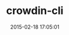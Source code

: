 ---
layout: post
title:  "crowdin-cli"
repo:   "crowdin/crowdin-cli"
date:   2015-02-18 17:05:01
gemurl: https://github.com/crowdin/crowdin-cli/
---